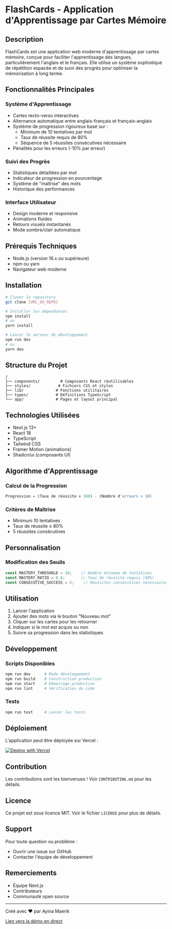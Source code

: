 # FlashCards - Application d'Apprentissage par Cartes Mémoire

## Description
FlashCards est une application web moderne d'apprentissage par cartes mémoire, conçue pour faciliter l'apprentissage des langues, particulièrement l'anglais et le français. Elle utilise un système sophistiqué de répétition espacée et de suivi des progrès pour optimiser la mémorisation à long terme.

## Fonctionnalités Principales

### Système d'Apprentissage
- Cartes recto-verso interactives
- Alternance automatique entre anglais-français et français-anglais
- Système de progression rigoureux basé sur :
    - Minimum de 10 tentatives par mot
    - Taux de réussite requis de 80%
    - Séquence de 5 réussites consécutives nécessaire
- Pénalités pour les erreurs (-10% par erreur)

### Suivi des Progrès
- Statistiques détaillées par mot
- Indicateur de progression en pourcentage
- Système de "maîtrise" des mots
- Historique des performances

### Interface Utilisateur
- Design moderne et responsive
- Animations fluides
- Retours visuels instantanés
- Mode sombre/clair automatique

## Prérequis Techniques
- Node.js (version 16.x ou supérieure)
- npm ou yarn
- Navigateur web moderne

## Installation

```bash
# Cloner le repository
git clone [URL_DU_REPO]

# Installer les dépendances
npm install
# ou
yarn install

# Lancer le serveur de développement
npm run dev
# ou
yarn dev
```

## Structure du Projet
```
/
├── components/         # Composants React réutilisables
├── styles/            # Fichiers CSS et styles
├── lib/              # Fonctions utilitaires
├── types/            # Définitions TypeScript
└── app/              # Pages et layout principal
```

## Technologies Utilisées
- Next.js 13+
- React 18
- TypeScript
- Tailwind CSS
- Framer Motion (animations)
- Shadcn/ui (composants UI)

## Algorithme d'Apprentissage

### Calcul de la Progression
```javascript
Progression = (Taux de réussite × 100) - (Nombre d'erreurs × 10)
```

### Critères de Maîtrise
- Minimum 10 tentatives
- Taux de réussite ≥ 80%
- 5 réussites consécutives

## Personnalisation

### Modification des Seuils
```typescript
const MASTERY_THRESHOLD = 10;    // Nombre minimum de tentatives
const MASTERY_RATIO = 0.8;       // Taux de réussite requis (80%)
const CONSECUTIVE_SUCCESS = 5;    // Réussites consécutives nécessaires
```

## Utilisation

1. Lancer l'application
2. Ajouter des mots via le bouton "Nouveau mot"
3. Cliquer sur les cartes pour les retourner
4. Indiquer si le mot est acquis ou non
5. Suivre sa progression dans les statistiques

## Développement

### Scripts Disponibles
```bash
npm run dev      # Mode développement
npm run build    # Construction production
npm run start    # Démarrage production
npm run lint     # Vérification du code
```

### Tests
```bash
npm run test     # Lancer les tests
```

## Déploiement

L'application peut être déployée sur Vercel :

[![Deploy with Vercel](https://vercel.com/button)](https://vercel.com/new/clone?repository-url=https://github.com/Leghis/flashcards)

## Contribution
Les contributions sont les bienvenues ! Voir `CONTRIBUTING.md` pour les détails.

## Licence
Ce projet est sous licence MIT. Voir le fichier `LICENSE` pour plus de détails.

## Support
Pour toute question ou problème :
- Ouvrir une issue sur GitHub
- Contacter l'équipe de développement

## Remerciements
- Équipe Next.js
- Contributeurs
- Communauté open source

---

Créé avec ❤️ par Ayina Maerik

[Lien vers la démo en direct](https://votre-url.com)